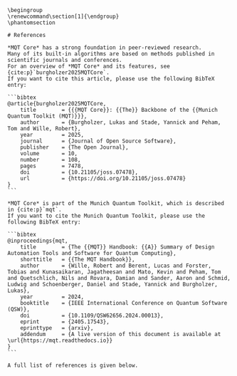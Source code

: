 ```{raw} latex
\begingroup
\renewcommand\section[1]{\endgroup}
\phantomsection
```

````{only} html
# References

*MQT Core* has a strong foundation in peer‑reviewed research.
Many of its built‑in algorithms are based on methods published in scientific journals and conferences.
For an overview of *MQT Core* and its features, see {cite:p}`burgholzer2025MQTCore`.
If you want to cite this article, please use the following BibTeX entry:

```bibtex
@article{burgholzer2025MQTCore,
	title        = {{{MQT Core}}: {{The}} Backbone of the {{Munich Quantum Toolkit (MQT)}}},
	author       = {Burgholzer, Lukas and Stade, Yannick and Peham, Tom and Wille, Robert},
	year         = 2025,
	journal      = {Journal of Open Source Software},
	publisher    = {The Open Journal},
	volume       = 10,
	number       = 108,
	pages        = 7478,
	doi          = {10.21105/joss.07478},
	url          = {https://doi.org/10.21105/joss.07478}
}
```

*MQT Core* is part of the Munich Quantum Toolkit, which is described in {cite:p}`mqt`.
If you want to cite the Munich Quantum Toolkit, please use the following BibTeX entry:

```bibtex
@inproceedings{mqt,
	title        = {The {{MQT}} Handbook: {{A}} Summary of Design Automation Tools and Software for Quantum Computing},
	shorttitle   = {{The MQT Handbook}},
	author       = {Wille, Robert and Berent, Lucas and Forster, Tobias and Kunasaikaran, Jagatheesan and Mato, Kevin and Peham, Tom and Quetschlich, Nils and Rovara, Damian and Sander, Aaron and Schmid, Ludwig and Schoenberger, Daniel and Stade, Yannick and Burgholzer, Lukas},
	year         = 2024,
	booktitle    = {IEEE International Conference on Quantum Software (QSW)},
	doi          = {10.1109/QSW62656.2024.00013},
	eprint       = {2405.17543},
	eprinttype   = {arxiv},
	addendum     = {A live version of this document is available at \url{https://mqt.readthedocs.io}}
}
```

A full list of references is given below.
````

```{bibliography}

```
